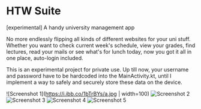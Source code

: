 # HTW Suite
[experimental] A handy university management app

No more endlessly flipping all kinds of different websites for your uni stuff. Whether you want to check current week's schedule, view your grades, find lectures, read your mails or see what's for lunch today, now you got it all in one place, auto-login included.

This is an experimental project for private use. Up till now, your username and password have to be hardcoded into the MainActivity.kt, until I implement a way to safely and securely store these data on the device.

![Screenshot 1](https://i.ibb.co/1bTrBYs/a.jpg | width=100)
![Screenshot 2](https://i.ibb.co/F064F90/b.jpg)
![Screenshot 3](https://i.ibb.co/k98fkBR/c.png)
![Screenshot 4](https://i.ibb.co/HKqcfx3/d.jpg)
![Screenshot 5](https://i.ibb.co/9YgJmPj/e.png)
